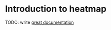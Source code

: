 # Introduction to heatmap

TODO: write [great documentation](http://jacobian.org/writing/great-documentation/what-to-write/)
